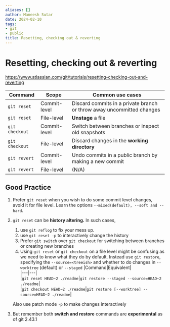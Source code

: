 ```yaml
---
aliases: []
author: Maneesh Sutar
date: 2024-02-10
tags:
- git
- public
title: Resetting, checking out & reverting
---
```


# Resetting, checking out & reverting

<https://www.atlassian.com/git/tutorials/resetting-checking-out-and-reverting>

|Command|Scope|Common use cases|
|-------|-----|----------------|
|`git reset`|Commit-level|Discard commits in a private branch or throw away uncommitted changes|
|`git reset`|File-level|**Unstage** a file|
|`git checkout`|Commit-level|Switch between branches or inspect old snapshots|
|`git checkout`|File-level|Discard changes in the **working directory**|
|`git revert`|Commit-level|Undo commits in a public branch by making a new commit|
|`git revert`|File-level|(N/A)|

## Good Practice

1. Prefer `git reset` when you wish to do some commit level changes, avoid it for file level. Learn the options `--mixed(default), --soft and --hard`.

1. `git reset` can be **history altering.** In such cases,
   
   1. use `git reflog` to fix your mess up.
   1. use `git reset -p` to interactively change the history
   1. Prefer `git switch` over `git checkout` for switching between branches or creating new branches
   1. Using `git reset` or `git checkout` on a file level might be confusing as we need to know what they do by default. Instead use `git restore`, specifying the `--source=<treeish>` and whether to do changes in `--worktree` (default) or `--staged`
   \|Command|Equivalent|  
   \|---|---|  
   \|`git reset HEAD~2 ./readme`\|`git restore --staged --source=HEAD~2 ./readme`\|  
   \|`git checkout HEAD~2 ./readme`\|`git restore [--worktree] --source=HEAD~2 ./readme`\|
   
   Also use patch mode `-p` to make changes interactively

1. But remember both **switch and restore** commands are **experimental** as of git 2.43.1
